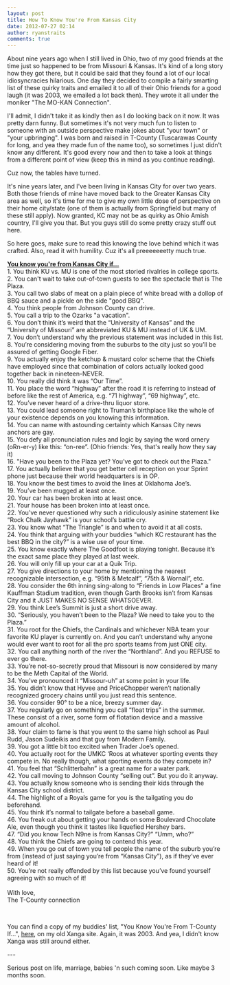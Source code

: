 ```yaml
---
layout: post
title: How To Know You're From Kansas City
date: 2012-07-27 02:14
author: ryanstraits
comments: true
---
```

<p>About nine years ago when I still lived in Ohio, two of my good friends at the time just so happened to be from Missouri &amp; Kansas. It's kind of a long story how they got there, but it could be said that they found a lot of our local idiosyncracies hilarious. One day they decided to compile a fairly smarting list of these quirky traits and emailed it to all of their Ohio friends for a good laugh (it was 2003, we emailed a lot back then). They wrote it all under the moniker "The MO-KAN Connection".</p>
<p>I'll admit, I didn't take it as kindly then as I do looking back on it now. It was pretty darn funny. But sometimes it's not very much fun to listen to someone with an outside perspective make jokes about "your town" or "your upbringing". I was born and raised in T-County (Tuscarawas County for long, and yea they made fun of the name too), so sometimes I just didn't know any different. It's good every now and then to take a look at things from a different point of view (keep this in mind as you continue reading).</p>
<p>Cuz now, the tables have turned.</p>
<p>It's nine years later, and I've been living in Kansas City for over two years. Both those friends of mine have moved back to the Greater Kansas City area as well, so it's time for me to give my own little dose of perspective on their home city/state (one of them is actually from Springfield but many of these still apply). Now granted, KC may not be as quirky as Ohio Amish country, I'll give you that. But you guys still do some pretty crazy stuff out here.</p>
<p>So here goes, make sure to read this knowing the love behind which it was crafted. Also, read it with humility. Cuz it's all preeeeeeetty much true.</p>
<p><span id="internal-source-marker_0.2757938215509057"><strong><span style="text-decoration:underline;">You know you're from Kansas City if...</span></strong><br />1. You think KU vs. MU is one of the most storied rivalries in college sports.<br />2. You can't wait to take out-of-town guests to see the spectacle that is The Plaza.<br />3. You call two slabs of meat on a plain piece of white bread with a dollop of BBQ sauce and a pickle on the side "good BBQ".<br />4. You think people from Johnson County can drive.<br />5. You call a trip to the Ozarks "a vacation".<br />6. You don&rsquo;t think it&rsquo;s weird that the &ldquo;University of Kansas&rdquo; and the &ldquo;University of Missouri&rdquo; are abbreviated KU &amp; MU instead of UK &amp; UM.<br />7. You don&rsquo;t understand why the previous statement was included in this list.<br />8. You&rsquo;re considering moving from the suburbs to the city just so you&rsquo;ll be assured of getting Google Fiber.<br />9. You actually enjoy the ketchup &amp; mustard color scheme that the Chiefs have employed since that combination of colors actually looked good together back in nineteen-NEVER.<br />10. You really did think it was &ldquo;Our Time&rdquo;.<br />11. You place the word &ldquo;highway&rdquo; after the road it is referring to instead of before like the rest of America, e.g. &ldquo;71 highway&rdquo;, &ldquo;69 highway&rdquo;, etc.<br />12. You&rsquo;ve never heard of a drive-thru liquor store.<br />13. You could lead someone right to Truman&rsquo;s birthplace like the whole of your existence depends on you knowing this information.<br />14. You can name with astounding certainty which Kansas City news anchors are gay.<br />15. You defy all pronunciation rules and logic by saying the word ornery (oRn-er-y) like this: &ldquo;on-ree&rdquo;. (Ohio friends: Yes, that's really how they say it)<br />16. "Have you been to the Plaza yet? You&rsquo;ve got to check out the Plaza."<br />17. You actually believe that you get better cell reception on your Sprint phone just because their world headquarters is in OP.<br />18. You know the best times to avoid the lines at Oklahoma Joe&rsquo;s.<br />19. You&rsquo;ve been mugged at least once.<br />20. Your car has been broken into at least once.<br />21. Your house has been broken into at least once.<br />22. You&rsquo;ve never questioned why such a ridiculously asinine statement like &ldquo;Rock Chalk Jayhawk&rdquo; is your school&rsquo;s battle cry.<br />23. You know what &ldquo;The Triangle&rdquo; is and when to avoid it at all costs.<br />24. You think that arguing with your buddies &ldquo;which KC restaurant has the best BBQ in the city?&rdquo; is a wise use of your time.<br />25. You know exactly where The Goodfoot is playing tonight. Because it&rsquo;s the exact same place they played at last week.<br />26. You will only fill up your car at a Quik Trip.<br />27. You give directions to your home by mentioning the nearest recognizable intersection, e.g. &ldquo;95th &amp; Metcalf&rdquo;, &ldquo;75th &amp; Wornall&rdquo;, etc.<br />28. You consider the 6th inning sing-along to &ldquo;Friends in Low Places&rdquo; a fine Kauffman Stadium tradition, even though Garth Brooks isn&rsquo;t from Kansas City and it JUST MAKES NO SENSE WHATSOEVER.<br />29. You think Lee&rsquo;s Summit is just a short drive away.<br />30. &ldquo;Seriously, you haven&rsquo;t been to the Plaza? We need to take you to the Plaza.&rdquo;<br />31. You root for the Chiefs, the Cardinals and whichever NBA team your favorite KU player is currently on. And you can&rsquo;t understand why anyone would ever want to root for all the pro sports teams from just ONE city.<br />32. You call anything north of the river the &ldquo;Northland&rdquo;. And you REFUSE to ever go there.<br />33. You&rsquo;re not-so-secretly proud that Missouri is now considered by many to be the Meth Capital of the World.<br />34. You&rsquo;ve pronounced it &ldquo;Missour-uh&rdquo; at some point in your life.<br />35. You didn&rsquo;t know that Hyvee and PriceChopper weren&rsquo;t nationally recognized grocery chains until you just read this sentence.<br />36. You consider 90&deg; to be a nice, breezy summer day.<br />37. You regularly go on something you call &ldquo;float trips&rdquo; in the summer. These consist of a river, some form of flotation device and a massive amount of alcohol.<br />38. Your claim to fame is that you went to the same high school as Paul Rudd, Jason Sudeikis and that guy from Modern Family.<br />39. You got a little bit too excited when Trader Joe&rsquo;s opened.<br />40. You actually root for the UMKC &lsquo;Roos at whatever sporting events they compete in. No really though, what sporting events do they compete in?<br />41. You feel that &ldquo;Schlitterbahn&rdquo; is a great name for a water park.<br />42. You call moving to Johnson County &ldquo;selling out&rdquo;. But you do it anyway.<br />43. You actually know someone who is sending their kids through the Kansas City school district.<br />44. The highlight of a Royals game for you is the tailgating you do beforehand.<br />45. You think it&rsquo;s normal to tailgate before a baseball game.<br />46. You freak out about getting your hands on some Boulevard Chocolate Ale, even though you think it tastes like liquefied Hershey bars.<br />47. &ldquo;Did you know Tech N9ne is from Kansas City?&rdquo; &ldquo;Umm, who?&rdquo;<br />48. You think the Chiefs are going to contend this year.<br />49. When you go out of town you tell people the name of the suburb you&rsquo;re from (instead of just saying you&rsquo;re from &ldquo;Kansas City&rdquo;), as if they&rsquo;ve ever heard of it!<br />50. You&rsquo;re not really offended by this list because you&rsquo;ve found yourself agreeing with so much of it!<br /><br />With love,<br />The T-County connection</span></p>
<p>&nbsp;</p>
<p>You can find a copy of my buddies' list, "You Know You're From T-County If...",&nbsp;<a href="http://bluestarmorning.xanga.com/11899865/item/">here</a>, on my old Xanga site. Again, it was 2003. And yea, I didn't know Xanga was still around either.</p>
<p>---</p>
<p>Serious post on life, marriage, babies 'n such coming soon. Like maybe 3 months soon.</p>

